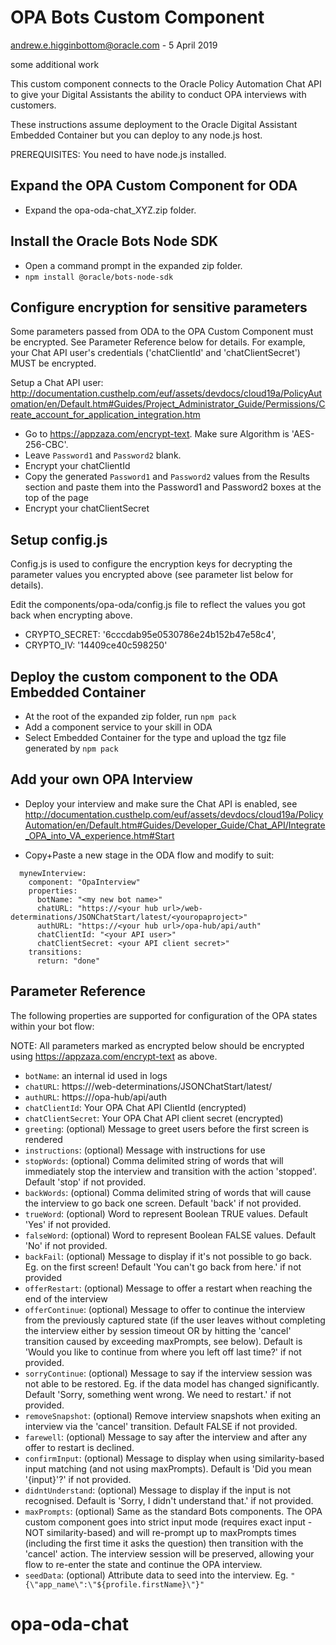 # OPA Bots Custom Component
andrew.e.higginbottom@oracle.com - 5 April 2019

some additional work 

This custom component connects to the Oracle Policy Automation Chat API to give your Digital Assistants the ability to conduct OPA interviews with customers.

These instructions assume deployment to the Oracle Digital Assistant Embedded Container but you can deploy to any node.js host.

PREREQUISITES: You need to have node.js installed.

## Expand the OPA Custom Component for ODA
- Expand the opa-oda-chat_XYZ.zip folder.

## Install the Oracle Bots Node SDK
- Open a command prompt in the expanded zip folder.
- `npm install @oracle/bots-node-sdk`

## Configure encryption for sensitive parameters
Some parameters passed from ODA to the OPA Custom Component must be encrypted. See Parameter Reference below for details.
For example, your Chat API user's credentials ('chatClientId' and 'chatClientSecret') MUST be encrypted.

Setup a Chat API user: http://documentation.custhelp.com/euf/assets/devdocs/cloud19a/PolicyAutomation/en/Default.htm#Guides/Project_Administrator_Guide/Permissions/Create_account_for_application_integration.htm

- Go to https://appzaza.com/encrypt-text. Make sure Algorithm is 'AES-256-CBC'.
- Leave `Password1` and `Password2` blank.
- Encrypt your chatClientId
- Copy the generated `Password1` and `Password2` values from the Results section and paste them into the Password1 and Password2 boxes at the top of the page
- Encrypt your chatClientSecret

## Setup config.js
Config.js is used to configure the encryption keys for decrypting the parameter values you encrypted above (see parameter list below for details).

Edit the components/opa-oda/config.js file to reflect the values you got back when encrypting above.
-   CRYPTO_SECRET: '6cccdab95e0530786e24b152b47e58c4',
-    CRYPTO_IV: '14409ce40c598250'

## Deploy the custom component to the ODA Embedded Container
- At the root of the expanded zip folder, run `npm pack`
- Add a component service to your skill in ODA
 - Select Embedded Container for the type and upload the tgz file generated by `npm pack`

## Add your own OPA Interview
- Deploy your interview and make sure the Chat API is enabled, see http://documentation.custhelp.com/euf/assets/devdocs/cloud19a/PolicyAutomation/en/Default.htm#Guides/Developer_Guide/Chat_API/Integrate_OPA_into_VA_experience.htm#Start

- Copy+Paste a new stage in the ODA flow and modify to suit:
~~~~
  mynewInterview:
    component: "OpaInterview"
    properties:
      botName: "<my new bot name>"
      chatURL: "https://<your hub url>/web-determinations/JSONChatStart/latest/<youropaproject>"
      authURL: "https://<your hub url>/opa-hub/api/auth"
      chatClientId: "<your API user>"
      chatClientSecret: <your API client secret>"
    transitions:
      return: "done"
~~~~

## Parameter Reference
The following properties are supported for configuration of the OPA states within your bot flow:

NOTE: All parameters marked as encrypted below should be encrypted using https://appzaza.com/encrypt-text as above.


- `botName`: an internal id used in logs
- `chatURL`: https://<your hub url>/web-determinations/JSONChatStart/latest/<youropaproject>
- `authURL`: https://<your hub url>/opa-hub/api/auth
- `chatClientId`: Your OPA Chat API ClientId (encrypted)
- `chatClientSecret`: Your OPA Chat API client secret (encrypted)
- `greeting`: (optional) Message to greet users before the first screen is rendered
- `instructions`: (optional) Message with instructions for use
- `stopWords`: (optional) Comma delimited string of words that will immediately stop the interview and transition with the action 'stopped'. Default 'stop' if not provided.
- `backWords`: (optional) Comma delimited string of words that will cause the interview to go back one screen. Default 'back' if not provided.
- `trueWord`: (optional) Word to represent Boolean TRUE values. Default 'Yes' if not provided.
- `falseWord`: (optional) Word to represent Boolean FALSE values. Default 'No' if not provided.
- `backFail`: (optional) Message to display if it's not possible to go back. Eg. on the first screen! Default 'You can\'t go back from here.' if not provided
- `offerRestart`: (optional) Message to offer a restart when reaching the end of the interview
- `offerContinue`: (optional) Message to offer to continue the interview from the previously captured state (if the user leaves without completing the interview either by session timeout OR by hitting the 'cancel' transition caused by exceeding maxPrompts, see below). Default is 'Would you like to continue from where you left off last time?' if not provided.
- `sorryContinue`: (optional) Message to say if the interview session was not able to be restored. Eg. if the data model has changed significantly. Default 'Sorry, something went wrong. We need to restart.' if not provided.
- `removeSnapshot`: (optional) Remove interview snapshots when exiting an interview via the 'cancel' transition. Default FALSE if not provided.
- `farewell`: (optional) Message to say after the interview and after any offer to restart is declined.
- `confirmInput`: (optional) Message to display when using similarity-based input matching (and not using maxPrompts). Default is 'Did you mean \'{input}\'?' if not provided.
- `didntUnderstand`: (optional) Message to display if the input is not recognised. Default is 'Sorry, I didn\'t understand that.' if not provided.
- `maxPrompts`: (optional) Same as the standard Bots components. The OPA custom component goes into strict input mode (requires exact input - NOT similarity-based) and will re-prompt up to maxPrompts times (including the first time it asks the question) then transition with the 'cancel' action. The interview session will be preserved, allowing your flow to re-enter the state and continue the OPA interview.
- `seedData`: (optional) Attribute data to seed into the interview. Eg. `"{\"app_name\":\"${profile.firstName}\"}"`
# opa-oda-chat
